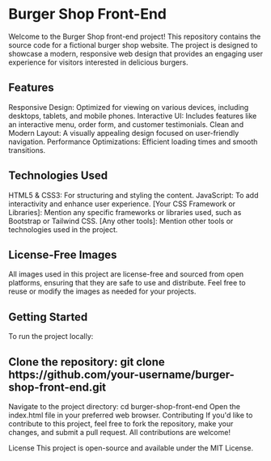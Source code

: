 <h1>Burger Shop Front-End</h1>
Welcome to the Burger Shop front-end project! This repository contains the source code for a fictional burger shop website. The project is designed to showcase a modern, responsive web design that provides an engaging user experience for visitors interested in delicious burgers.

<h2>Features</h2>
Responsive Design: Optimized for viewing on various devices, including desktops, tablets, and mobile phones.
Interactive UI: Includes features like an interactive menu, order form, and customer testimonials.
Clean and Modern Layout: A visually appealing design focused on user-friendly navigation.
Performance Optimizations: Efficient loading times and smooth transitions.
<h2>Technologies Used</h2>
HTML5 & CSS3: For structuring and styling the content.
JavaScript: To add interactivity and enhance user experience.
[Your CSS Framework or Libraries]: Mention any specific frameworks or libraries used, such as Bootstrap or Tailwind CSS.
[Any other tools]: Mention other tools or technologies used in the project.
<h2>License-Free Images</h2>
All images used in this project are license-free and sourced from open platforms, ensuring that they are safe to use and distribute. Feel free to reuse or modify the images as needed for your projects.

<h2>Getting Started</h2>
To run the project locally:

<h2>Clone the repository: git clone https://github.com/your-username/burger-shop-front-end.git</h2>
Navigate to the project directory: cd burger-shop-front-end
Open the index.html file in your preferred web browser.
Contributing
If you'd like to contribute to this project, feel free to fork the repository, make your changes, and submit a pull request. All contributions are welcome!

License
This project is open-source and available under the MIT License.
